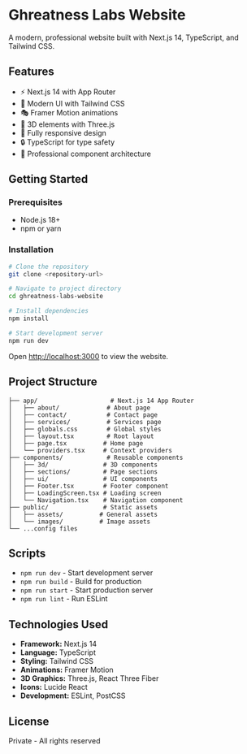 # Ghreatness Labs Website

A modern, professional website built with Next.js 14, TypeScript, and Tailwind CSS.

## Features

- ⚡ Next.js 14 with App Router
- 🎨 Modern UI with Tailwind CSS
- 🎭 Framer Motion animations
- 🎯 3D elements with Three.js
- 📱 Fully responsive design
- 🔒 TypeScript for type safety
- 🎪 Professional component architecture

## Getting Started

### Prerequisites

- Node.js 18+ 
- npm or yarn

### Installation

```bash
# Clone the repository
git clone <repository-url>

# Navigate to project directory
cd ghreatness-labs-website

# Install dependencies
npm install

# Start development server
npm run dev
```

Open [http://localhost:3000](http://localhost:3000) to view the website.

## Project Structure

```
├── app/                    # Next.js 14 App Router
│   ├── about/             # About page
│   ├── contact/           # Contact page
│   ├── services/          # Services page
│   ├── globals.css        # Global styles
│   ├── layout.tsx         # Root layout
│   ├── page.tsx          # Home page
│   └── providers.tsx     # Context providers
├── components/            # Reusable components
│   ├── 3d/               # 3D components
│   ├── sections/         # Page sections
│   ├── ui/               # UI components
│   ├── Footer.tsx        # Footer component
│   ├── LoadingScreen.tsx # Loading screen
│   └── Navigation.tsx    # Navigation component
├── public/               # Static assets
│   ├── assets/          # General assets
│   └── images/          # Image assets
└── ...config files
```

## Scripts

- `npm run dev` - Start development server
- `npm run build` - Build for production
- `npm run start` - Start production server
- `npm run lint` - Run ESLint

## Technologies Used

- **Framework:** Next.js 14
- **Language:** TypeScript
- **Styling:** Tailwind CSS
- **Animations:** Framer Motion
- **3D Graphics:** Three.js, React Three Fiber
- **Icons:** Lucide React
- **Development:** ESLint, PostCSS

## License

Private - All rights reserved